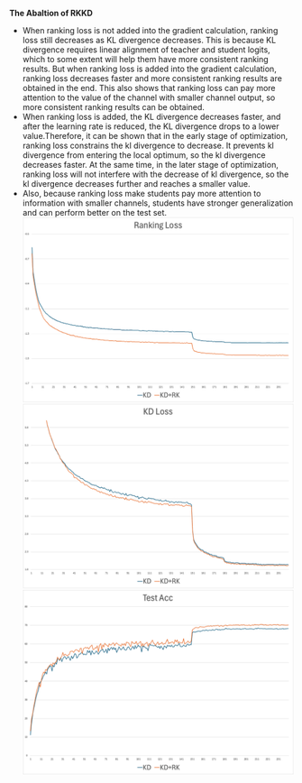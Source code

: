 **The Abaltion of RKKD**
- When ranking loss is not added into the gradient calculation, ranking loss still decreases as KL divergence decreases. This is because KL divergence requires linear alignment of teacher and student logits, which to some extent will help them have more consistent ranking results. But when ranking loss is added into the gradient calculation, ranking loss decreases faster and more consistent ranking results are obtained in the end. This also shows that ranking loss can pay more attention to the value of the channel with smaller channel output, so more consistent ranking results can be obtained.
- When ranking loss is added, the KL divergence decreases faster, and after the learning rate is reduced, the KL divergence drops to a lower value.Therefore, it can be shown that in the early stage of optimization, ranking loss constrains the kl divergence to decrease. It prevents kl divergence from entering the local optimum, so the kl divergence decreases faster. At the same time, in the later stage of optimization, ranking loss will not interfere with the decrease of kl divergence, so the kl divergence decreases further and reaches a smaller value.
- Also, because ranking loss make students pay more attention to information with smaller channels, students have stronger generalization and can perform better on the test set.
![image](https://github.com/nathanielyvo/Ablation-of-RKKD/blob/main/rk_loss.jpg)
![image](https://github.com/nathanielyvo/Ablation-of-RKKD/blob/main/kd_loss.jpg)
![image](https://github.com/nathanielyvo/Ablation-of-RKKD/blob/main/test_acc.jpg)
